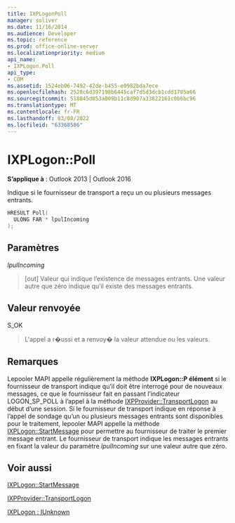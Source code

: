 ```yaml
---
title: IXPLogonPoll
manager: soliver
ms.date: 11/16/2014
ms.audience: Developer
ms.topic: reference
ms.prod: office-online-server
ms.localizationpriority: medium
api_name:
- IXPLogon.Poll
api_type:
- COM
ms.assetid: 1524eb06-7492-42de-b455-e0982bda7ece
ms.openlocfilehash: 2528c6d397198b6445caf7d5d3dcb1cdd1705a66
ms.sourcegitcommit: 518845d053a009b11c8d907a33822161c0b6bc96
ms.translationtype: MT
ms.contentlocale: fr-FR
ms.lasthandoff: 03/08/2022
ms.locfileid: "63368586"
---
```

# <a name="ixplogonpoll"></a>IXPLogon::Poll

  
  
**S’applique à** : Outlook 2013 | Outlook 2016 
  
Indique si le fournisseur de transport a reçu un ou plusieurs messages entrants.
  
```cpp
HRESULT Poll(
  ULONG FAR * lpulIncoming
);
```

## <a name="parameters"></a>Paramètres

 _lpulIncoming_
  
> [out] Valeur qui indique l’existence de messages entrants. Une valeur autre que zéro indique qu’il existe des messages entrants.
    
## <a name="return-value"></a>Valeur renvoyée

S_OK 
  
> L'appel a r�ussi et a renvoy� la valeur attendue ou les valeurs.
    
## <a name="remarks"></a>Remarques

Lepooler MAPI appelle régulièrement la méthode **IXPLogon::P élément** si le fournisseur de transport indique qu’il doit être interrogé pour de nouveaux messages, ce que le fournisseur fait en passant l’indicateur LOGON_SP_POLL à l’appel à la méthode [IXPProvider::TransportLogon](ixpprovider-transportlogon.md) au début d’une session. Si le fournisseur de transport indique en réponse à l’appel de sondage qu’un ou plusieurs messages entrants sont disponibles pour le traitement, lepooler MAPI appelle la méthode [IXPLogon::StartMessage](ixplogon-startmessage.md) pour permettre au fournisseur de traiter le premier message entrant. Le fournisseur de transport indique les messages entrants en fixant la valeur du paramètre _lpulIncoming_ sur une valeur autre que zéro. 
  
## <a name="see-also"></a>Voir aussi



[IXPLogon::StartMessage](ixplogon-startmessage.md)
  
[IXPProvider::TransportLogon](ixpprovider-transportlogon.md)
  
[IXPLogon : IUnknown](ixplogoniunknown.md)

